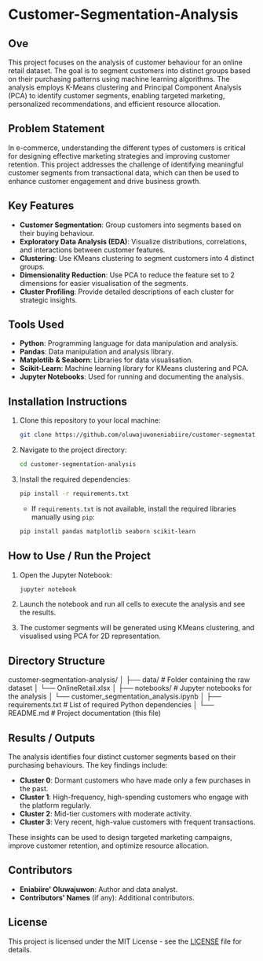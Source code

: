 # Customer-Segmentation-Analysis
## Ove

This project focuses on the analysis of customer behaviour for an online retail dataset. The goal is to segment customers into distinct groups based on their purchasing patterns using machine learning algorithms. The analysis employs K-Means clustering and Principal Component Analysis (PCA) to identify customer segments, enabling targeted marketing, personalized recommendations, and efficient resource allocation.

## Problem Statement

In e-commerce, understanding the different types of customers is critical for designing effective marketing strategies and improving customer retention. This project addresses the challenge of identifying meaningful customer segments from transactional data, which can then be used to enhance customer engagement and drive business growth.

## Key Features

- **Customer Segmentation**: Group customers into segments based on their buying behaviour.
- **Exploratory Data Analysis (EDA)**: Visualize distributions, correlations, and interactions between customer features.
- **Clustering**: Use KMeans clustering to segment customers into 4 distinct groups.
- **Dimensionality Reduction**: Use PCA to reduce the feature set to 2 dimensions for easier visualisation of the segments.
- **Cluster Profiling**: Provide detailed descriptions of each cluster for strategic insights.

## Tools Used

- **Python**: Programming language for data manipulation and analysis.
- **Pandas**: Data manipulation and analysis library.
- **Matplotlib & Seaborn**: Libraries for data visualisation.
- **Scikit-Learn**: Machine learning library for KMeans clustering and PCA.
- **Jupyter Notebooks**: Used for running and documenting the analysis.

## Installation Instructions

1. Clone this repository to your local machine:
    ```bash
    git clone https://github.com/oluwajuwoneniabiire/customer-segmentation-analysis.git
    ```
2. Navigate to the project directory:
    ```bash
    cd customer-segmentation-analysis
    ```
3. Install the required dependencies:
    ```bash
    pip install -r requirements.txt
    ```
    - If `requirements.txt` is not available, install the required libraries manually using `pip`:
    ```bash
    pip install pandas matplotlib seaborn scikit-learn
    ```

## How to Use / Run the Project

1. Open the Jupyter Notebook:
    ```bash
    jupyter notebook
    ```
2. Launch the notebook and run all cells to execute the analysis and see the results.

3. The customer segments will be generated using KMeans clustering, and visualised using PCA for 2D representation.

## Directory Structure
customer-segmentation-analysis/
│
├── data/ # Folder containing the raw dataset
│ └── OnlineRetail.xlsx
│
├── notebooks/ # Jupyter notebooks for the analysis
│ └── customer_segmentation_analysis.ipynb
│
├── requirements.txt # List of required Python dependencies
│
└── README.md # Project documentation (this file)


## Results / Outputs

The analysis identifies four distinct customer segments based on their purchasing behaviours. The key findings include:

- **Cluster 0**: Dormant customers who have made only a few purchases in the past.
- **Cluster 1**: High-frequency, high-spending customers who engage with the platform regularly.
- **Cluster 2**: Mid-tier customers with moderate activity.
- **Cluster 3**: Very recent, high-value customers with frequent transactions.

These insights can be used to design targeted marketing campaigns, improve customer retention, and optimize resource allocation.

## Contributors

- **Eniabiire' Oluwajuwon**: Author and data analyst.
- **Contributors' Names** (if any): Additional contributors.

## License

This project is licensed under the MIT License - see the [LICENSE](LICENSE) file for details.

